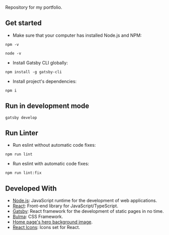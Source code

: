 Repository for my portfolio.

## Get started

- Make sure that your computer has installed Node.js and NPM:

```
npm -v
```

```
node -v
```

- Install Gatsby CLI globally:

```
npm install -g gatsby-cli
```

- Install project's dependencies:

```
npm i
```

## Run in development mode

```
gatsby develop
```

## Run Linter

- Run eslint without automatic code fixes:

```
npm run lint
```

- Run eslint with automatic code fixes:

```
npm run lint:fix
```

## Developed With

- [Node.js](https://nodejs.org/en/): JavaScript runtime for the development of web applications.
- [React](https://reactjs.org/): Front-end library for JavaScript/TypeScript.
- [Gatsby](https://www.gatsbyjs.com/): React framework for the development of static pages in no time.
- [Bulma](https://bulma.io/): CSS Framework.
- [Home page's hero background image](https://www.pexels.com/photo/computer-keyboard-34153/).
- [React Icons](https://react-icons.github.io/react-icons/): Icons set for React.
